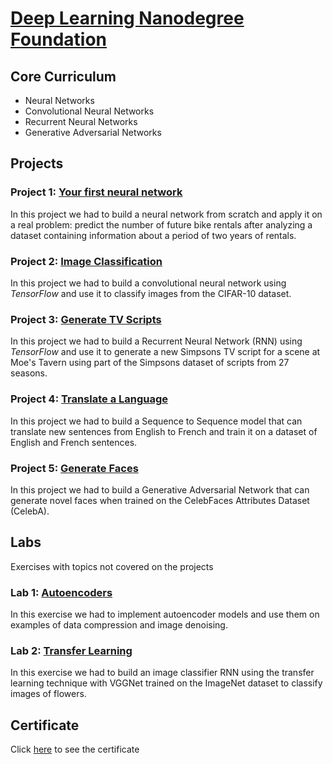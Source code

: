 # [Deep Learning Nanodegree Foundation](https://www.udacity.com/course/deep-learning-nanodegree-foundation--nd101)

## Core Curriculum

- Neural Networks
- Convolutional Neural Networks
- Recurrent Neural Networks
- Generative Adversarial Networks

## Projects

### Project 1: [Your first neural network](Projects/Project_1/DLND-your-first-network)

In this project we had to build a neural network from scratch and apply it on a real problem: predict the number of future bike rentals after analyzing a dataset containing information about a period of two years of rentals.

### Project 2: [Image Classification](Projects/Project_2/DLND-image-classification)

In this project we had to build a convolutional neural network using _TensorFlow_ and use it to classify images from the CIFAR-10 dataset.

### Project 3: [Generate TV Scripts](Projects/Project_3/DLND-tv-script-generation)

In this project we had to build a Recurrent Neural Network (RNN) using _TensorFlow_ and use it to generate a new Simpsons TV script for a scene at Moe's Tavern using part of the Simpsons dataset of scripts from 27 seasons.

### Project 4: [Translate a Language](Projects/Project_4/DLND-language-translation)

In this project we had to build a Sequence to Sequence model that can translate new sentences from English to French and train it on a dataset of English and French sentences.

### Project 5: [Generate Faces](Projects/Project_5/DLND-face-generation)

In this project we had to build a Generative Adversarial Network that can generate novel faces when trained on the CelebFaces Attributes Dataset (CelebA).

## Labs

Exercises with topics not covered on the projects

### Lab 1: [Autoencoders](Labs/Lab_1/DLND-autoencoder)

In this exercise we had to implement autoencoder models and use them on examples of data compression and image denoising.

### Lab 2: [Transfer Learning](Labs/Lab_2/DLND-transfer-learning)

In this exercise we had to build an image classifier RNN using the transfer learning technique with VGGNet trained on the ImageNet dataset to classify images of flowers.

## Certificate

Click [here](https://confirm.udacity.com/KLQFJY6M) to see the certificate


